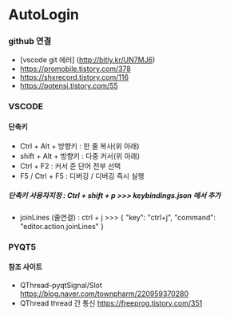 # AutoLogin
### github 연결
- [vscode git 에러] (http://bitly.kr/UN7MJ6)
- https://promobile.tistory.com/378
- https://shxrecord.tistory.com/116
- https://potensj.tistory.com/55

### VSCODE 
#### 단축키 
- Ctrl + Alt + 방향키 : 한 줄 복사(위 아래)
- shift + Alt + 방향키 : 다중 커서(위 아래) 
- Ctrl + F2           : 커서 준 단어 전부 선택
- F5 / Ctrl + F5 : 디버깅 / 디버깅 즉시 실행 

##### 단축키 사용자지정 : Ctrl + shift + p >>> keybindings.json 에서 추가
- joinLines (줄연결) : ctrl + j  >>> { "key": "ctrl+j",   "command": "editor.action.joinLines" }

### PYQT5
#### 참조 사이트
- QThread-pyqtSignal/Slot  https://blog.naver.com/townpharm/220959370280
- QThread thread 간 통신   https://freeprog.tistory.com/351

